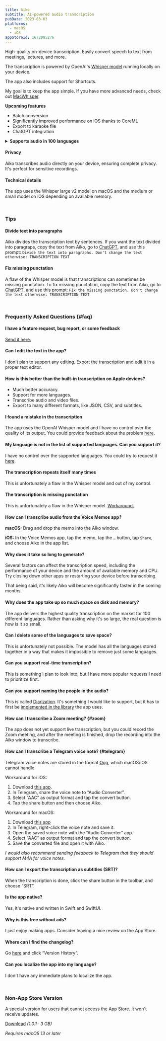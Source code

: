 ```yaml
---
title: Aiko
subtitle: AI-powered audio transcription
pubDate: 2023-03-03
platforms:
  - macOS
  - iOS
appStoreId: 1672085276
---
```


High-quality on-device transcription. Easily convert speech to text from meetings, lectures, and more.

The transcription is powered by OpenAI's [Whisper model](https://openai.com/research/whisper) running locally on your device.

The app also includes support for Shortcuts.

My goal is to keep the app simple. If you have more advanced needs, check out [MacWhisper](https://goodsnooze.gumroad.com/l/macwhisper).

**Upcoming features**

- Batch conversion
- Significantly improved performance on iOS thanks to CoreML
- Export to karaoke file
- ChatGPT integration

<details>
<summary><b>Supports audio in 100 languages</b></summary>

- Afrikaans
- Albanian
- Amharic
- Arabic
- Armenian
- Assamese
- Azerbaijani
- Bangla
- Bashkir
- Basque
- Belarusian
- Bosnian
- Breton
- Bulgarian
- Burmese
- Catalan
- Chinese
- Croatian
- Czech
- Danish
- Dutch
- English
- Estonian
- Faroese
- Finnish
- French
- Galician
- Georgian
- German
- Greek
- Gujarati
- Haitian Creole
- Hausa
- Hawaiian
- Hebrew
- Hindi
- Hungarian
- Icelandic
- Indonesian
- Italian
- Japanese
- Javanese
- Kannada
- Kazakh
- Khmer
- Korean
- Lao
- Latin
- Latvian
- Lingala
- Lithuanian
- Luxembourgish
- Macedonian
- Malagasy
- Malay
- Malayalam
- Maltese
- Marathi
- Mongolian
- Māori
- Nepali
- Norwegian
- Norwegian Nynorsk
- Occitan
- Pashto
- Persian
- Polish
- Portuguese
- Punjabi
- Romanian
- Russian
- Sanskrit
- Serbian
- Shona
- Sindhi
- Sinhala
- Slovak
- Slovenian
- Somali
- Spanish
- Swahili
- Swedish
- Tagalog
- Tajik
- Tamil
- Tatar
- Telugu
- Thai
- Tibetan
- Turkish
- Turkmen
- Ukrainian
- Urdu
- Uzbek
- Vietnamese
- Welsh
- Yiddish
- Yoruba

</details>

#### Privacy

Aiko transcribes audio directly on your device, ensuring complete privacy. It's perfect for sensitive recordings.

#### Technical details

The app uses the Whisper large v2 model on macOS and the medium or small model on iOS depending on available memory.

<br>

### Tips

#### Divide text into paragraphs

Aiko divides the transcription text by sentences. If you want the text divided into paragraps, copy the text from Aiko, go to [ChatGPT](https://chat.openai.com), and use this prompt: `Divide the text into paragraphs. Don't change the text otherwise: TRANSCRIPTION TEXT`

#### Fix missing punctation

A flaw of the Whisper model is that transcriptions can sometimes be missing punctation. To fix missing punctation, copy the text from Aiko, go to [ChatGPT](https://chat.openai.com), and use this prompt: `Fix the missing punctation. Don't change the text otherwise: TRANSCRIPTION TEXT`

<br>

### Frequently Asked Questions {#faq}

#### I have a feature request, bug report, or some feedback

[Send it here.](https://sindresorhus.com/feedback?product=Aiko&referrer=Website-FAQ)

#### Can I edit the text in the app?

I don't plan to support any editing. Export the transcription and edit it in a proper text editor.

#### How is this better than the built-in transcription on Apple devices?

- Much better accuracy.
- Support for more languages.
- Transcribe audio and video files.
- Export to many different formats, like JSON, CSV, and subtitles.

#### I found a mistake in the transcription

The app uses the OpenAI Whisper model and I have no control over the quality of its output. You could provide feedback about the problem [here](https://github.com/openai/whisper/discussions/categories/general).

#### My language is not in the list of supported languages. Can you support it?

I have no control over the supported languages. You could try to request it [here](https://github.com/openai/whisper/discussions/categories/general).

#### The transcription repeats itself many times

This is unfortunately a flaw in the Whisper model and out of my control.

#### The transcription is missing punctation

This is unfortunately a flaw in the Whisper model. [Workaround.](#tips)

#### How can I transcribe audio from the Voice Memos app?

**macOS:** Drag and drop the memo into the Aiko window.

**iOS:** In the Voice Memos app, tap the memo, tap the `…` button, tap `Share`, and choose Aiko in the app list.

#### Why does it take so long to generate?

Several factors can affect the transcription speed, including the performance of your device and the amount of available memory and CPU. Try closing down other apps or restarting your device before transcribing.

That being said, it's likely Aiko will become significantly faster in the coming months.

#### Why does the app take up so much space on disk and memory?

The app delivers the highest quality transcription on the market for 100 different languages. Rather than asking why it's so large, the real question is how is it so small.

#### Can I delete some of the languages to save space?

This is unfortunately not possible. The model has all the languages stored together in a way that makes it impossible to remove just some languages.

#### Can you support real-time transcription?

This is something I plan to look into, but I have more popular requests I need to prioritize first.

#### Can you support naming the people in the audio?

This is called [Diarization](https://en.wikipedia.org/wiki/Speaker_diarisation). It's something I would like to support, but it has to first be [implemented in the library](https://github.com/ggerganov/whisper.cpp/issues/64) the app uses.

#### How can I transcribe a Zoom meeting? {#zoom}

The app does not yet support live transcription, but you could record the Zoom meeting, and after the meeting is finished, drop the recording into the Aiko window to transcribe.

#### How can I transcribe a Telegram voice note? {#telegram}

Telegram voice notes are stored in the format [Ogg](https://en.wikipedia.org/wiki/Ogg), which macOS/iOS cannot handle.

Workaround for iOS:
1. Download [this app](https://apps.apple.com/app/id889643660).
2. In Telegram, share the voice note to “Audio Converter”.
3. Select “AAC” as output format and tap the convert button.
4. Tap the share button and then choose Aiko.

Workaround for macOS:
1. Download [this app](https://apps.apple.com/appid1081480270)
2. In Telegram, right-click the voice note and save it.
3. Open the saved voice note with the “Audio Converter” app.
4. Select “AAC” as output format and tap the convert button.
5. Save the converted file and open it with Aiko.

*I would also recommend sending feedback to Telegram that they should support M4A for voice notes.*

#### How can I export the transcription as subtitles (SRT)?

When the transcription is done, click the share button in the toolbar, and choose “SRT”.

#### Is the app native?

Yes, it's native and written in Swift and SwiftUI.

#### Why is this free without ads?

I just enjoy making apps. Consider leaving a nice review on the App Store.

#### Where can I find the changelog?

Go [here](https://apps.apple.com/app/id1672085276) and click “Version History”.

#### Can you localize the app into my language?

I don't have any immediate plans to localize the app.

<br>

### Non-App Store Version

A special version for users that cannot access the App Store. It won't receive updates.

[Download](https://drive.google.com/file/d/1ir1mSata3opXiybDEFso2qbkb333tcxv/view?usp=sharing) *(1.0.1 · 3 GB)*

*Requires macOS 13 or later*
